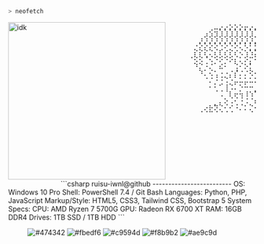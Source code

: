 ```zsh
> neofetch
```

<div style="display: flex; align-items: flex-start;">
  <img 
    src="https://static.wikia.nocookie.net/schedule-1/images/5/53/Benji_Mugshot.png/revision/latest?cb=20250403014259" 
    alt="idk" 
    width="320"
    style="flex-shrink: 0;"
  />
  <pre style="margin: 0 0 0 1rem; font-family: monospace; line-height: 1; white-space: pre;">
⠀⠀⠀⠀⠀⠀⠀⠀⣀⡠⡠⡢⡢⡢⡤⡠⡀⠀⠀⠀⠀⠀⠀⠀⠀
⠀⠀⠀⠀⠀⠀⢠⢪⢲⢱⢱⢱⢱⢱⢱⢱⢱⢢⠀⠀⠀⠀⠀⠀⠀
⠀⠀⠀⠀⠀⡰⡱⡱⡱⡱⡱⡱⡱⡱⡱⡱⡱⡱⡱⡀⠀⠀⠀⠀⠀
⠀⠀⠀⠀⡐⡕⡕⡕⢕⢑⠕⡑⠕⢅⠣⡃⡣⠣⡣⡣⠀⠀⠀⠀⠀
⠀⠀⠀⠀⡎⡎⢎⢌⢆⢇⢎⢎⢎⠢⢱⠱⡭⡫⡲⢱⠄⠀⠀⠀⠀
⠀⠀⠀⠈⡪⡪⢈⠢⡑⠕⡑⠕⡆⢅⠕⡍⠪⢈⠪⠸⠀⠀⠀⠀⠀
⠀⠀⠀⠀⠘⡌⡐⢌⠀⠮⠂⠀⢨⠂⠕⡅⠀⠘⢁⠂⠀⠀⠀⠀⠀
⠀⠀⠀⠀⠀⠘⠄⠢⢡⢐⡐⡌⡎⠌⠌⠪⠪⡪⢂⠅⠀⠀⠀⠀⠀
⠀⠀⠀⠀⠀⠀⠈⠌⡐⢐⠨⡐⡤⠥⡥⠥⢅⡂⠅⠂⠀⠀⠀⠀⠀
⠀⠀⠀⠀⠀⠀⠀⠂⢂⢁⢸⠨⠄⡑⠒⠒⡸⠀⠅⠀⠀⠀⠀⠀⠀
⠀⠀⠀⠀⠀⠀⠀⠀⠀⠠⠀⢇⢖⢲⠸⠱⠁⠁⠀⠀⠀⠀⠀⠀⠀
⠀⠀⠀⠀⠀⠀⠀⠀⡀⡄⢕⠠⢂⢐⠨⡈⢆⢤⣀⠀⠀⠀⠀⠀⠀
⠀⠀⠀⠀⠀⢀⢔⣗⢝⢌⢂⢊⠐⠄⠅⢌⠢⡱⡵⡽⡄⠀⠀⠀⠀⠀⠀⠀⠀⠀⠀⠀⠀⠀⠀⠀
  </pre>
</div>
⠀⠀⠀⠀⠀⠀⠀⠀⠀⠀
```csharp
ruisu-iwnl@github
-------------------------
OS: Windows 10 Pro
Shell: PowerShell 7.4 / Git Bash
Languages: Python, PHP, JavaScript
Markup/Style: HTML5, CSS3, Tailwind CSS,
              Bootstrap 5
System Specs:
  CPU: AMD Ryzen 7 5700G
  GPU: Radeon RX 6700 XT
  RAM: 16GB DDR4
  Drives: 1TB SSD / 1TB HDD
```

<p align="left">
  &nbsp; &nbsp; &nbsp; &nbsp; &nbsp;
  <img alt="#474342" src="https://singlecolorimage.com/get/474342/25x20" />
  <img alt="#fbedf6" src="https://singlecolorimage.com/get/fbedf6/25x20" />
  <img alt="#c9594d" src="https://singlecolorimage.com/get/c9594d/25x20" />
  <img alt="#f8b9b2" src="https://singlecolorimage.com/get/f8b9b2/25x20" />
  <img alt="#ae9c9d" src="https://singlecolorimage.com/get/ae9c9d/25x20" />
</p>
